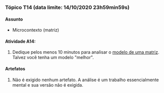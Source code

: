 ### Tópico T14 (data limite: **14/10/2020 23h59min59s**)

#### Assunto

- Microcontexto (matriz)
  
#### Atividade A14:

1. Dedique pelos menos 10 minutos para analisar o [modelo de uma matriz](https://drive.google.com/file/d/11aL1yVnv9yfSzgSmOZYPEqkJ6SxFEFZi/view?usp=sharing).
Talvez você tenha um modelo "melhor".

#### Artefatos

1. Não é exigido nenhum artefato. A análise é um trabalho essencialmente mental e sua
versão não é exigida. 
